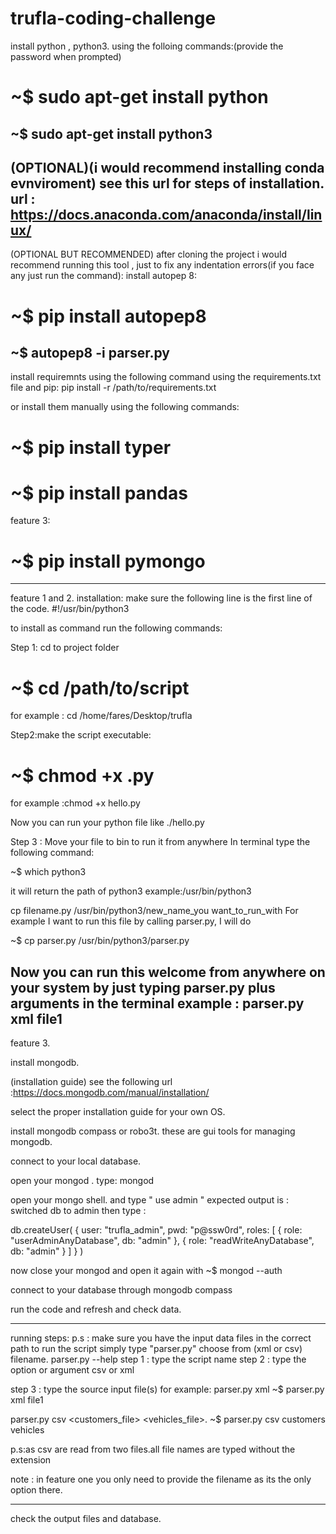 # trufla-coding-challenge



install python , python3.
using the folloing commands:(provide the password when prompted)


# ~$ sudo apt-get install python

  ~$ sudo apt-get install python3
------------------------------------------------------------------------
(OPTIONAL)(i would recommend installing conda evnviroment)
see this url for steps of installation.
url : https://docs.anaconda.com/anaconda/install/linux/
-------------------------------------------------------------------------------------------------------------------------
(OPTIONAL BUT RECOMMENDED)
after cloning the project i would recommend running this tool , just to fix any indentation errors(if you face any just run the command):
install autopep 8:

# ~$ pip install autopep8
 
 ~$ autopep8 -i parser.py
-------------------------------------------------------------------------------------------------------------------------
install requiremnts using the following command using the requirements.txt file and pip:
pip install -r /path/to/requirements.txt

or install them manually using the following commands:

# ~$ pip install typer

# ~$ pip install pandas

feature 3:

# ~$ pip install pymongo

-------------------------------------------------------------------------------------------------------------------------------
feature 1 and 2.
installation:
make sure the following line is the first line of the code.
#!/usr/bin/python3

to install as command run the following commands:

 Step 1: cd to project folder
# ~$ cd /path/to/script

for example : cd /home/fares/Desktop/trufla

 Step2:make the script executable:
 
# ~$ chmod +x <scriptname>.py

for example :chmod +x hello.py


Now you can run your python file like ./hello.py

 Step 3 : Move your file to bin to run it from anywhere
In terminal type the following command:

~$ which python3

it will return the path of python3
example:/usr/bin/python3


cp filename.py /usr/bin/python3/new_name_you want_to_run_with
For example I want to run this file by calling parser.py, I will do

~$ cp parser.py /usr/bin/python3/parser.py

Now you can run this welcome from anywhere on your system by just typing parser.py plus arguments in the terminal
example : parser.py xml file1
--------------------------------------------------------------------------------------------------------------------------------
feature 3.

install mongodb.

(installation guide)
see the following url :https://docs.mongodb.com/manual/installation/

select the proper installation guide for your own OS.

install mongodb compass or robo3t.
these are gui tools for managing mongodb.

connect to your local database.

open your mongod .
type: mongod

open your mongo shell. and type " use admin "
expected output is : switched db to admin
then type :

db.createUser(
  {
    user: "trufla_admin",
    pwd: "p@ssw0rd",
    roles: [
      { role: "userAdminAnyDatabase", db: "admin" },
      { role: "readWriteAnyDatabase", db: "admin" }
    ]
  }
)

now close your mongod and open it again with
~$ mongod --auth

connect to your database through mongodb compass

run the code
and refresh and check data.

-----------------------------------------------------------------------------------------------------------------------------

running steps:
p.s : make sure you have the input data files in the correct path
to run the script simply type "parser.py" choose from (xml or csv) filename. parser.py --help
step 1 :
type the script name
step 2 :
type the option or argument csv or xml

step 3 :
type the source input file(s)
for example:
parser.py xml <filename>
~$ parser.py xml file1

parser.py csv <customers_file> <vehicles_file>.
~$ parser.py csv customers vehicles

p.s:as csv are read from two files.all file names are typed without the extension

note : in feature one you only need to provide the filename as its the only option there.

--------------------------------------------------------------------------------------------------------------------------------------
check the output files and database.

